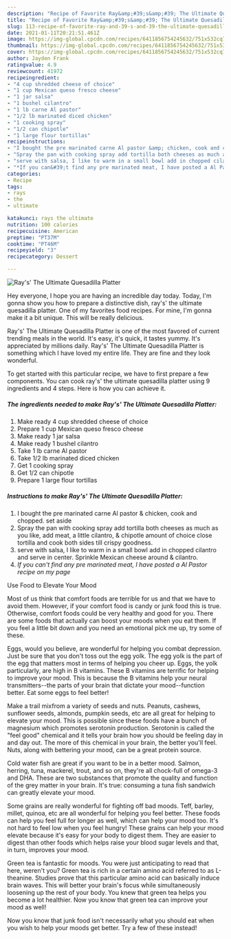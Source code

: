 ```yaml
---
description: "Recipe of Favorite Ray&amp;#39;s&amp;#39; The Ultimate Quesadilla Platter"
title: "Recipe of Favorite Ray&amp;#39;s&amp;#39; The Ultimate Quesadilla Platter"
slug: 113-recipe-of-favorite-ray-and-39-s-and-39-the-ultimate-quesadilla-platter
date: 2021-01-11T20:21:51.461Z
image: https://img-global.cpcdn.com/recipes/6411856754245632/751x532cq70/rays-the-ultimate-quesadilla-platter-recipe-main-photo.jpg
thumbnail: https://img-global.cpcdn.com/recipes/6411856754245632/751x532cq70/rays-the-ultimate-quesadilla-platter-recipe-main-photo.jpg
cover: https://img-global.cpcdn.com/recipes/6411856754245632/751x532cq70/rays-the-ultimate-quesadilla-platter-recipe-main-photo.jpg
author: Jayden Frank
ratingvalue: 4.9
reviewcount: 41972
recipeingredient:
- "4 cup shredded cheese of choice"
- "1 cup Mexican queso fresco cheese"
- "1 jar salsa"
- "1 bushel cilantro"
- "1 lb carne Al pastor"
- "1/2 lb marinated diced chicken"
- "1 cooking spray"
- "1/2 can chipotle"
- "1 large flour tortillas"
recipeinstructions:
- "I bought the pre marinated carne Al pastor &amp; chicken, cook and chopped. set aside"
- "Spray the pan with cooking spray add tortilla both cheeses as much as you like, add meat, a little cilantro, &amp; chipotle amount of choice close tortilla and cook both sides till crispy goodness."
- "serve with salsa, I like to warm in a small bowl add in chopped cilantro and serve in center. Sprinkle Mexican cheese around &amp; cilantro."
- "*If you can&#39;t find any pre marinated meat, I have posted a Al Pastor recipe on my page*"
categories:
- Recipe
tags:
- rays
- the
- ultimate

katakunci: rays the ultimate 
nutrition: 100 calories
recipecuisine: American
preptime: "PT37M"
cooktime: "PT46M"
recipeyield: "3"
recipecategory: Dessert

---
```



![Ray&#39;s&#39; The Ultimate Quesadilla Platter](https://img-global.cpcdn.com/recipes/6411856754245632/751x532cq70/rays-the-ultimate-quesadilla-platter-recipe-main-photo.jpg)

Hey everyone, I hope you are having an incredible day today. Today, I'm gonna show you how to prepare a distinctive dish, ray&#39;s&#39; the ultimate quesadilla platter. One of my favorites food recipes. For mine, I'm gonna make it a bit unique. This will be really delicious.

Ray&#39;s&#39; The Ultimate Quesadilla Platter is one of the most favored of current trending meals in the world. It's easy, it's quick, it tastes yummy. It's appreciated by millions daily. Ray&#39;s&#39; The Ultimate Quesadilla Platter is something which I have loved my entire life. They are fine and they look wonderful.




To get started with this particular recipe, we have to first prepare a few components. You can cook ray&#39;s&#39; the ultimate quesadilla platter using 9 ingredients and 4 steps. Here is how you can achieve it.

<!--inarticleads1-->

##### The ingredients needed to make Ray&#39;s&#39; The Ultimate Quesadilla Platter:

1. Make ready 4 cup shredded cheese of choice
1. Prepare 1 cup Mexican queso fresco cheese
1. Make ready 1 jar salsa
1. Make ready 1 bushel cilantro
1. Take 1 lb carne Al pastor
1. Take 1/2 lb marinated diced chicken
1. Get 1 cooking spray
1. Get 1/2 can chipotle
1. Prepare 1 large flour tortillas




<!--inarticleads2-->

##### Instructions to make Ray&#39;s&#39; The Ultimate Quesadilla Platter:

1. I bought the pre marinated carne Al pastor &amp; chicken, cook and chopped. set aside
1. Spray the pan with cooking spray add tortilla both cheeses as much as you like, add meat, a little cilantro, &amp; chipotle amount of choice close tortilla and cook both sides till crispy goodness.
1. serve with salsa, I like to warm in a small bowl add in chopped cilantro and serve in center. Sprinkle Mexican cheese around &amp; cilantro.
1. *If you can&#39;t find any pre marinated meat, I have posted a Al Pastor recipe on my page*




Use Food to Elevate Your Mood


Most of us think that comfort foods are terrible for us and that we have to avoid them. However, if your comfort food is candy or junk food this is true. Otherwise, comfort foods could be very healthy and good for you. There are some foods that actually can boost your moods when you eat them. If you feel a little bit down and you need an emotional pick me up, try some of these.

Eggs, would you believe, are wonderful for helping you combat depression. Just be sure that you don't toss out the egg yolk. The egg yolk is the part of the egg that matters most in terms of helping you cheer up. Eggs, the yolk particularly, are high in B vitamins. These B vitamins are terrific for helping to improve your mood. This is because the B vitamins help your neural transmitters--the parts of your brain that dictate your mood--function better. Eat some eggs to feel better!

Make a trail mixfrom a variety of seeds and nuts. Peanuts, cashews, sunflower seeds, almonds, pumpkin seeds, etc are all great for helping to elevate your mood. This is possible since these foods have a bunch of magnesium which promotes serotonin production. Serotonin is called the "feel good" chemical and it tells your brain how you should be feeling day in and day out. The more of this chemical in your brain, the better you'll feel. Nuts, along with bettering your mood, can be a great protein source.

Cold water fish are great if you want to be in a better mood. Salmon, herring, tuna, mackerel, trout, and so on, they're all chock-full of omega-3 and DHA. These are two substances that promote the quality and function of the grey matter in your brain. It's true: consuming a tuna fish sandwich can greatly elevate your mood. 

Some grains are really wonderful for fighting off bad moods. Teff, barley, millet, quinoa, etc are all wonderful for helping you feel better. These foods can help you feel full for longer as well, which can help your mood too. It's not hard to feel low when you feel hungry! These grains can help your mood elevate because it's easy for your body to digest them. They are easier to digest than other foods which helps raise your blood sugar levels and that, in turn, improves your mood.

Green tea is fantastic for moods. You were just anticipating to read that here, weren't you? Green tea is rich in a certain amino acid referred to as L-theanine. Studies prove that this particular amino acid can basically induce brain waves. This will better your brain's focus while simultaneously loosening up the rest of your body. You knew that green tea helps you become a lot healthier. Now you know that green tea can improve your mood as well!

Now you know that junk food isn't necessarily what you should eat when you wish to help your moods get better. Try a few of these instead!

